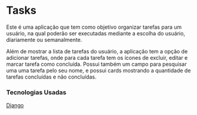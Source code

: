 # Tasks
Este é uma aplicação que tem como objetivo organizar tarefas para um usuário, na qual poderão ser 
executadas mediante a escolha do usuário, diariamente ou semanalmente.

Além de mostrar a lista de tarefas do usuário, a aplicação tem a opção de adicionar tarefas, onde para cada tarefa tem os ícones
de excluir, editar e marcar tarefa como concluída. Possui também um campo para pesquisar uma uma tarefa pelo seu nome, e possui cards 
mostrando a quantidade de tarefas concluídas e não concluídas.

### Tecnologias Usadas
[Django](https://www.djangoproject.com/)